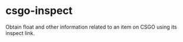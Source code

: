# csgo-inspect
Obtain float and other information related to an item on CSGO using its inspect link.
